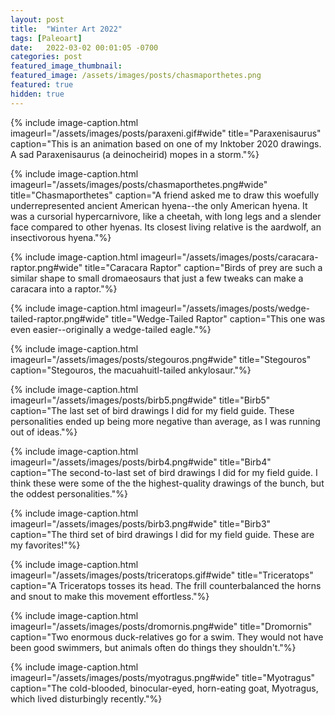```yaml
---
layout: post
title:  "Winter Art 2022"
tags: [Paleoart]
date:   2022-03-02 00:01:05 -0700
categories: post
featured_image_thumbnail:
featured_image: /assets/images/posts/chasmaporthetes.png
featured: true
hidden: true
---
```


{% include image-caption.html imageurl="/assets/images/posts/paraxeni.gif#wide" title="Paraxenisaurus" caption="This is an animation based on one of my Inktober 2020 drawings. A sad Paraxenisaurus (a deinocheirid) mopes in a storm."%}

{% include image-caption.html imageurl="/assets/images/posts/chasmaporthetes.png#wide" title="Chasmaporthetes" caption="A friend asked me to draw this woefully underrepresented ancient American hyena--the only American hyena. It was a cursorial hypercarnivore, like a cheetah, with long legs and a slender face compared to other hyenas. Its closest living relative is the aardwolf, an insectivorous hyena."%}

{% include image-caption.html imageurl="/assets/images/posts/caracara-raptor.png#wide" title="Caracara Raptor" caption="Birds of prey are such a similar shape to small dromaeosaurs that just a few tweaks can make a caracara into a raptor."%}

{% include image-caption.html imageurl="/assets/images/posts/wedge-tailed-raptor.png#wide" title="Wedge-Tailed Raptor" caption="This one was even easier--originally a wedge-tailed eagle."%}

{% include image-caption.html imageurl="/assets/images/posts/stegouros.png#wide" title="Stegouros" caption="Stegouros, the macuahuitl-tailed ankylosaur."%}

{% include image-caption.html imageurl="/assets/images/posts/birb5.png#wide" title="Birb5" caption="The last set of bird drawings I did for my field guide. These personalities ended up being more negative than average, as I was running out of ideas."%}

{% include image-caption.html imageurl="/assets/images/posts/birb4.png#wide" title="Birb4" caption="The second-to-last set of bird drawings I did for my field guide. I think these were some of the the highest-quality drawings of the bunch, but the oddest personalities."%}

{% include image-caption.html imageurl="/assets/images/posts/birb3.png#wide" title="Birb3" caption="The third set of bird drawings I did for my field guide. These are my favorites!"%}

{% include image-caption.html imageurl="/assets/images/posts/triceratops.gif#wide" title="Triceratops" caption="A Triceratops tosses its head. The frill counterbalanced the horns and snout to make this movement effortless."%}

{% include image-caption.html imageurl="/assets/images/posts/dromornis.png#wide" title="Dromornis" caption="Two enormous duck-relatives go for a swim. They would not have been good swimmers, but animals often do things they shouldn't."%}

{% include image-caption.html imageurl="/assets/images/posts/myotragus.png#wide" title="Myotragus" caption="The cold-blooded, binocular-eyed, horn-eating goat, Myotragus, which lived disturbingly recently."%}